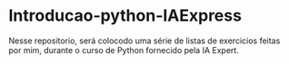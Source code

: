 # Introducao-python-IAExpress

Nesse repositorio, será colocodo uma série de listas de exercicios feitas por mim, durante o curso de Python fornecido pela IA Expert.
